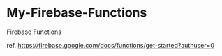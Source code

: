 # My-Firebase-Functions
Firebase Functions

ref. https://firebase.google.com/docs/functions/get-started?authuser=0
